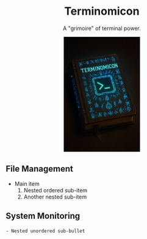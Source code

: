 <div align="center">

# Terminomicon

</div>

<p align="center">A "grimoire" of terminal power.</p>

<p align="center">
  <img src="https://raw.githubusercontent.com/AlteredAdmin/Terminomicon/refs/heads/main/Terminomicon.jpg" alt="Terminomicon Book" height="300"/>
</p>


## File Management
- Main item
    1. Nested ordered sub-item
    2. Another nested sub-item
## System Monitoring
    - Nested unordered sub-bullet
